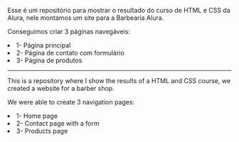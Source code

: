 <p>Esse é um repositório para mostrar o resultado do curso de
HTML e CSS da Alura, nele montamos um site para a Barbearia Alura.</p>
<p>Conseguimos criar 3 páginas navegáveis:</p>
<li>1- Página principal</li> 
<li>2- Página de contato com formulário</li>
<li>3- Página de produtos</li>
<hr>
<p>This is a repository where I show the results of a HTML and CSS course,
we created a website for a barber shop.</p>
<p>We were able to create 3 navigation pages:</p>
<li>1- Home page</li>
<li>2- Contact page with a form</li>
<li>3- Products page</li>
